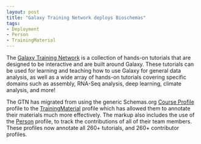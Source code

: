 ```yaml
---
layout: post
title: "Galaxy Training Network deploys Bioschemas"
tags:
- Deployment
- Person
- TrainingMaterial
---
```


The [Galaxy Training Network](https://training.galaxyproject.org/) is a collection of hands-on tutorials that are designed to be interactive and are built around Galaxy.
These tutorials can be used for learning and teaching how to use Galaxy for general data analysis, as well as a wide array of hands-on tutorials covering specific domains such as assembly, RNA-Seq analysis, deep learning, climate analysis, and more!

The GTN has migrated from using the generic Schemas.org [Course Profile](https://schema.org/Course) profile to the [TrainingMaterial](/profiles/TrainingMaterial) profile which has allowed them to annotate their materials much more effectively. The markup also includes the use of the [Person](/profiles/Person) profile, to track the contributions of all of their team members. These profiles now annotate all 260+ tutorials, and 260+ contributor profiles.